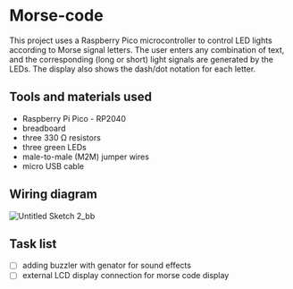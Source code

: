 # Morse-code
This project uses a Raspberry Pico microcontroller to control LED lights according to Morse signal letters. The user enters any combination of text, and the corresponding (long or short) light signals are generated by the LEDs. The display also shows the dash/dot notation for each letter. 

## Tools and materials used 
- Raspberry Pi Pico - RP2040
-  breadboard
-  three 330 Ω resistors
-  three green LEDs
-  male-to-male (M2M) jumper wires
-  micro USB cable
## Wiring diagram


![Untitled Sketch 2_bb](https://user-images.githubusercontent.com/68974023/150204089-13500d48-07b8-4f8e-9dfa-fb4f1e24a0f9.png)

## Task list 

- [ ] adding buzzler with genator for sound effects
- [ ] external LCD display connection for morse code display
